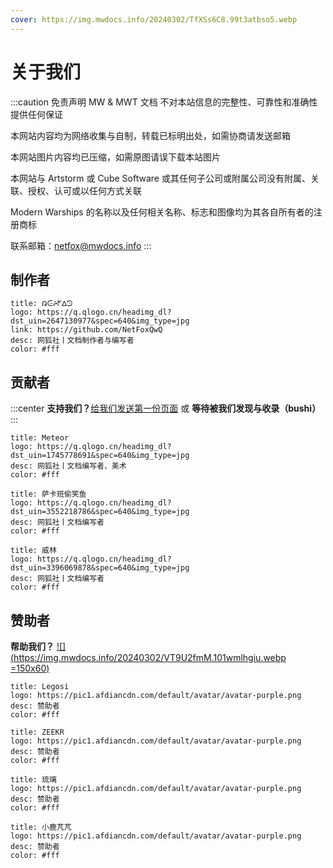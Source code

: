 ```yaml
---
cover: https://img.mwdocs.info/20240302/TfXSs6C8.99t3atbso5.webp
---
```


# 关于我们

:::caution 免责声明
MW & MWT 文档 不对本站信息的完整性、可靠性和准确性提供任何保证

本网站内容均为网络收集与自制，转载已标明出处，如需协商请发送邮箱

本网站图片内容均已压缩，如需原图请误下载本站图片

本网站与 Artstorm 或 Cube Software 或其任何子公司或附属公司没有附属、关联、授权、认可或以任何方式关联

Modern Warships 的名称以及任何相关名称、标志和图像均为其各自所有者的注册商标

联系邮箱：<netfox@mwdocs.info>
:::

## 制作者

```component VPCard
title: ᕡᕮᔨᖼᐃᘥ
logo: https://q.qlogo.cn/headimg_dl?dst_uin=2647130977&spec=640&img_type=jpg
link: https://github.com/NetFoxQwQ
desc: 网狐社丨文档制作者与编写者
color: #fff
```

## 贡献者

:::center
**支持我们？**[给我们发送第一份页面](markdown/index.md) 或 **等待被我们发现与收录（bushi）**
:::

```component VPCard
title: Meteor
logo: https://q.qlogo.cn/headimg_dl?dst_uin=1745778691&spec=640&img_type=jpg
desc: 网狐社丨文档编写者、美术
color: #fff
```

```component VPCard
title: 萨卡班偷笑鱼
logo: https://q.qlogo.cn/headimg_dl?dst_uin=3552218786&spec=640&img_type=jpg
desc: 网狐社丨文档编写者
color: #fff
```

```component VPCard
title: 威林
logo: https://q.qlogo.cn/headimg_dl?dst_uin=3396069878&spec=640&img_type=jpg
desc: 网狐社丨文档编写者
color: #fff
```

## 赞助者

**帮助我们？**
[![](https://img.mwdocs.info/20240302/VT9U2fmM.101wmlhgiu.webp =150x60)](https://afdian.net/order/create?plan_id=2bf62f5ebc1811ed9c3f5254001e7c00&product_type=0&month=1)

```component VPCard
title: Legosi
logo: https://pic1.afdiancdn.com/default/avatar/avatar-purple.png
desc: 赞助者
color: #fff
```

```component VPCard
title: ZEEKR
logo: https://pic1.afdiancdn.com/default/avatar/avatar-purple.png
desc: 赞助者
color: #fff
```

```component VPCard
title: 琉璃
logo: https://pic1.afdiancdn.com/default/avatar/avatar-purple.png
desc: 赞助者
color: #fff
```

```component VPCard
title: 小鹿芃芃
logo: https://pic1.afdiancdn.com/default/avatar/avatar-purple.png
desc: 赞助者
color: #fff
```
